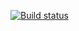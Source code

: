 [![Build status](https://ci.appveyor.com/api/projects/status/namgfds3egr43cbi/branch/main?svg=true)](https://ci.appveyor.com/project/Rasl-star/postman/branch/main)
